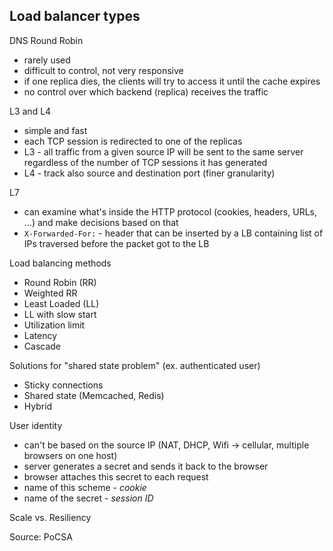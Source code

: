 Load balancer types
-------------------

DNS Round Robin
* rarely used
* difficult to control, not very responsive
* if one replica dies, the clients will try to access it until the cache
    expires
* no control over which backend (replica) receives the traffic

L3 and L4
* simple and fast
* each TCP session is redirected to one of the replicas
* L3 - all traffic from a given source IP will be sent to the same server
    regardless of the number of TCP sessions it has generated
* L4 - track also source and destination port (finer granularity)

L7
* can examine what's inside the HTTP protocol (cookies, headers, URLs, ...) and
    make decisions based on that
* `X-Forwarded-For:` - header that can be inserted by a LB containing list of IPs
traversed before the packet got to the LB

Load balancing methods

* Round Robin (RR)
* Weighted RR
* Least Loaded (LL)
* LL with slow start
* Utilization limit
* Latency
* Cascade

Solutions for "shared state problem" (ex. authenticated user)

* Sticky connections
* Shared state (Memcached, Redis)
* Hybrid

User identity

* can't be based on the source IP (NAT, DHCP, Wifi -> cellular, multiple
    browsers on one host)
* server generates a secret and sends it back to the browser
* browser attaches this secret to each request
* name of this scheme - *cookie*
* name of the secret - *session ID*

Scale vs. Resiliency

Source: PoCSA
